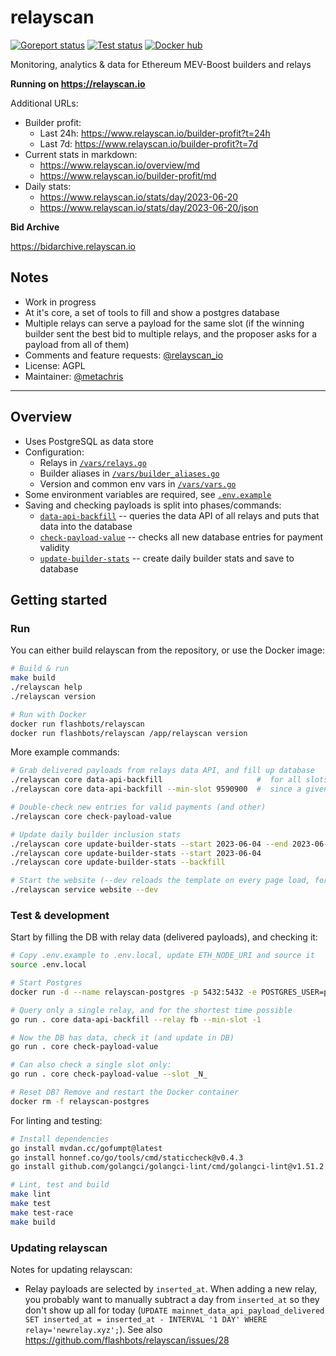 # relayscan

[![Goreport status](https://goreportcard.com/badge/github.com/flashbots/relayscan)](https://goreportcard.com/report/github.com/flashbots/relayscan)
[![Test status](https://github.com/flashbots/relayscan/workflows/Checks/badge.svg)](https://github.com/flashbots/relayscan/actions?query=workflow%3A%22Checks%22)
[![Docker hub](https://badgen.net/docker/size/flashbots/relayscan?icon=docker&label=image)](https://hub.docker.com/r/flashbots/relayscan/tags)

Monitoring, analytics & data for Ethereum MEV-Boost builders and relays

**Running on https://relayscan.io**

Additional URLs:

- Builder profit:
  - Last 24h: https://www.relayscan.io/builder-profit?t=24h
  - Last 7d: https://www.relayscan.io/builder-profit?t=7d
- Current stats in markdown:
  - https://www.relayscan.io/overview/md
  - https://www.relayscan.io/builder-profit/md
- Daily stats:
  - https://www.relayscan.io/stats/day/2023-06-20
  - https://www.relayscan.io/stats/day/2023-06-20/json

**Bid Archive**

https://bidarchive.relayscan.io

## Notes

- Work in progress
- At it's core, a set of tools to fill and show a postgres database
- Multiple relays can serve a payload for the same slot (if the winning builder sent the best bid to multiple relays, and the proposer asks for a payload from all of them)
- Comments and feature requests: [@relayscan_io](https://twitter.com/relayscan_io)
- License: AGPL
- Maintainer: [@metachris](https://twitter.com/metachris)

---

## Overview

* Uses PostgreSQL as data store
* Configuration:
  * Relays in [`/vars/relays.go`](/vars/relays.go)
  * Builder aliases in [`/vars/builder_aliases.go`](/vars/builder_aliases.go)
  * Version and common env vars in [`/vars/vars.go`](/vars/vars.go)
* Some environment variables are required, see [`.env.example`](/.env.example)
* Saving and checking payloads is split into phases/commands:
  * [`data-api-backfill`](/cmd/core/data-api-backfill.go) -- queries the data API of all relays and puts that data into the database
  * [`check-payload-value`](/cmd/core/check-payload-value.go) -- checks all new database entries for payment validity
  * [`update-builder-stats`](/cmd/core/update-builder-stats.go) -- create daily builder stats and save to database


## Getting started

### Run

You can either build relayscan from the repository, or use the Docker image:

```bash
# Build & run
make build
./relayscan help
./relayscan version

# Run with Docker
docker run flashbots/relayscan
docker run flashbots/relayscan /app/relayscan version
```

More example commands:

```bash
# Grab delivered payloads from relays data API, and fill up database
./relayscan core data-api-backfill                     #  for all slots since the merge
./relayscan core data-api-backfill --min-slot 9590900  #  since a given slot (good for dev/testing)

# Double-check new entries for valid payments (and other)
./relayscan core check-payload-value

# Update daily builder inclusion stats
./relayscan core update-builder-stats --start 2023-06-04 --end 2023-06-06  # update daily stats for 2023-06-04 and 2023-06-05
./relayscan core update-builder-stats --start 2023-06-04                   # update daily stats for 2023-06-04 until today
./relayscan core update-builder-stats --backfill                           # update daily stats since last entry, until today

# Start the website (--dev reloads the template on every page load, for easier iteration)
./relayscan service website --dev
```

### Test & development

Start by filling the DB with relay data (delivered payloads), and checking it:

```bash
# Copy .env.example to .env.local, update ETH_NODE_URI and source it
source .env.local

# Start Postgres
docker run -d --name relayscan-postgres -p 5432:5432 -e POSTGRES_USER=postgres -e POSTGRES_PASSWORD=postgres -e POSTGRES_DB=postgres postgres

# Query only a single relay, and for the shortest time possible
go run . core data-api-backfill --relay fb --min-slot -1

# Now the DB has data, check it (and update in DB)
go run . core check-payload-value

# Can also check a single slot only:
go run . core check-payload-value --slot _N_

# Reset DB? Remove and restart the Docker container
docker rm -f relayscan-postgres
```

For linting and testing:

```bash
# Install dependencies
go install mvdan.cc/gofumpt@latest
go install honnef.co/go/tools/cmd/staticcheck@v0.4.3
go install github.com/golangci/golangci-lint/cmd/golangci-lint@v1.51.2

# Lint, test and build
make lint
make test
make test-race
make build
```


### Updating relayscan

Notes for updating relayscan:

- Relay payloads are selected by `inserted_at`. When adding a new relay, you probably want to manually subtract a day from `inserted_at` so they don't show up all for today (`UPDATE mainnet_data_api_payload_delivered SET inserted_at = inserted_at - INTERVAL '1 DAY' WHERE relay='newrelay.xyz';`). See also https://github.com/flashbots/relayscan/issues/28
